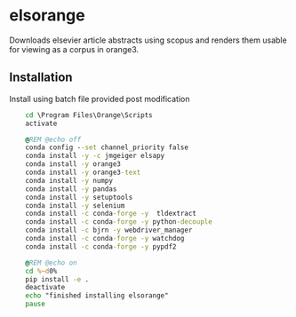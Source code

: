 # elsorange
Downloads elsevier article abstracts using scopus and renders them usable for viewing as a corpus in orange3.

## Installation
Install using batch file provided post modification

```bat
    cd \Program Files\Orange\Scripts
    activate

    @REM @echo off
    conda config --set channel_priority false
    conda install -y -c jmgeiger elsapy
    conda install -y orange3
    conda install -y orange3-text
    conda install -y numpy
    conda install -y pandas
    conda install -y setuptools
    conda install -y selenium
    conda install -c conda-forge -y  tldextract
    conda install -c conda-forge -y python-decouple
    conda install -c bjrn -y webdriver_manager
    conda install -c conda-forge -y watchdog
    conda install -c conda-forge -y pypdf2

    @REM @echo on
    cd %~d0%
    pip install -e .
    deactivate
    echo "finished installing elsorange"
    pause
```